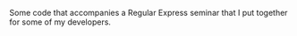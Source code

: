 Some code that accompanies a Regular Express seminar that I put together for some of my developers.
